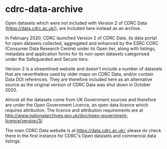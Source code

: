 # cdrc-data-archive
Open datasets which were not included with Version 2 of CDRC Data (https://data.cdrc.ac.uk/), are included here instead as an archive.

In February 2020, CDRC launched Version 2 of CDRC Data, its data portal for open datasets collected, aggregated and enhanced by the ESRC CDRC (Consumer Data Research Centre) under its Open tier, along with listings, metadata and application forms for its non-open datasets categorised under the Safeguarded and Secure tiers.

Version 2 is a streamlined website and doesn't include a number of datasets that are nevertheless used by older maps on CDRC Data, and/or contain Data DOI references. They are therefore included here as an alternative source as the original version of CDRC Data was shut down in October 2020. 

Almost all the datasets come from UK Government sources and therefore are under the Open Government Licence, an open data licence which requires attribution. The licence and attribution requirements are at http://www.nationalarchives.gov.uk/doc/open-government-licence/version/3/

The main CDRC Data website is at https://data.cdrc.ac.uk/, please do check there in the first instance for CDRC's Open datasets and commercial data listings.
